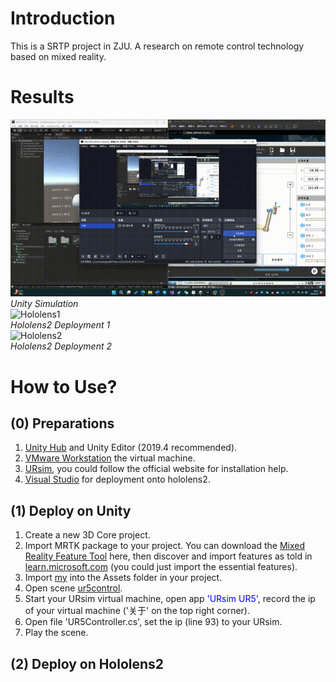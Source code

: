# Introduction
This is a SRTP project in ZJU. A research on remote control technology based on mixed reality.

# Results
![unity](https://github.com/FelixChristian011226/RoboticArmsControlWithMixedReality/blob/main/Results/Unity.gif)  
                        *Unity Simulation*  
![Hololens1](https://github.com/FelixChristian011226/RoboticArmsControlWithMixedReality/blob/main/Results/Hololens1.gif)  
                        *Hololens2 Deployment 1*  
![Hololens2](https://github.com/FelixChristian011226/RoboticArmsControlWithMixedReality/blob/main/Results/Hololens2.gif)  
                        *Hololens2 Deployment 2*  

# How to Use?
## (0) Preparations
1. [Unity Hub](https://unity.com/cn/unity-hub) and Unity Editor (2019.4 recommended).
2. [VMware Workstation](https://www.vmware.com/cn/products/workstation-player.html) the virtual machine.
3. [URsim](https://www.universal-robots.com/download/software-e-series/simulator-non-linux/offline-simulator-e-series-ur-sim-for-non-linux-594/), you could follow the official website for installation help.
4. [Visual Studio](https://visualstudio.microsoft.com/zh-hans/) for deployment onto hololens2.
## (1) Deploy on Unity
1. Create a new 3D Core project.
2. Import MRTK package to your project. You can download the [Mixed Reality Feature Tool](https://www.microsoft.com/en-us/download/details.aspx?id=102778) here, then discover and import features as told in [learn.microsoft.com](https://learn.microsoft.com/zh-cn/windows/mixed-reality/mrtk-unity/mrtk2/configuration/usingupm?view=mrtkunity-2022-05) (you could just import the essential features).
3. Import [my](https://github.com/FelixChristian011226/RoboticArmsControlWithMixedReality/tree/main/my) into the Assets folder in your project.
4. Open scene [ur5control](https://github.com/FelixChristian011226/RoboticArmsControlWithMixedReality/blob/main/my/UR5/ur5control.unity).
5. Start your URsim virtual machine, open app <font color=Blue>'URsim UR5'</font>, record the ip of your virtual machine ('关于' on the top right corner).
6. Open file 'UR5Controller.cs', set the ip (line 93) to your URsim.
7. Play the scene.
## (2) Deploy on Hololens2
